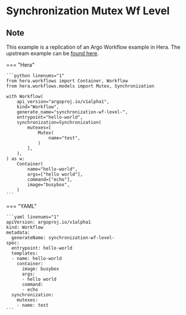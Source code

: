 # Synchronization Mutex Wf Level

## Note

This example is a replication of an Argo Workflow example in Hera.
The upstream example can be [found here](https://github.com/argoproj/argo-workflows/blob/main/examples/synchronization-mutex-wf-level.yaml).




=== "Hera"

    ```python linenums="1"
    from hera.workflows import Container, Workflow
    from hera.workflows.models import Mutex, Synchronization

    with Workflow(
        api_version="argoproj.io/v1alpha1",
        kind="Workflow",
        generate_name="synchronization-wf-level-",
        entrypoint="hello-world",
        synchronization=Synchronization(
            mutexes=[
                Mutex(
                    name="test",
                )
            ],
        ),
    ) as w:
        Container(
            name="hello-world",
            args=["hello world"],
            command=["echo"],
            image="busybox",
        )
    ```

=== "YAML"

    ```yaml linenums="1"
    apiVersion: argoproj.io/v1alpha1
    kind: Workflow
    metadata:
      generateName: synchronization-wf-level-
    spec:
      entrypoint: hello-world
      templates:
      - name: hello-world
        container:
          image: busybox
          args:
          - hello world
          command:
          - echo
      synchronization:
        mutexes:
        - name: test
    ```

